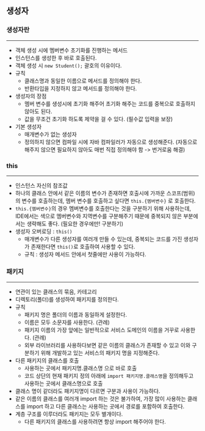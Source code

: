 ## 생성자

### 생성자란

---
- 객체 생성 시에 멤버변수 초기화를 진행하는 메서드
- 인스턴스를 생성한 후 바로 호출된다.
- 객체 생성 시 `new Student();` 괄호의 이유이다.
- 규칙
  - 클래스명과 동일한 이름으로 메서드를 정의해야 한다.
  - 반환타입을 지정하지 않고 메서드를 정의해야 한다.
- 생성자의 장점
  - 멤버 변수를 생성시에 초기화 해주어 초기화 해주는 코드를 중복으로 호출하지 않아도 된다.
  - 값을 무조건 초기화 하도록 제약을 걸 수 있다. (필수값 입력을 보장)
- 기본 생성자
  - 매개변수가 없는 생성자
  - 정의하지 않으면 컴파일 시에 자바 컴파일러가 자동으로 생성해준다.
  (자동으로 해주지 않으면 필요하지 않아도 매번 직접 정의해야 함 -> 번거로움 해결)

### this

---
- 인스턴스 자신의 참조값
- 하나의 클래스 안에서 같은 이름의 변수가 존재하면 호출시에 가까운 스코프(범위)의 변수를 호출하는데,
  멤버 변수를 호출하고 싶다면 `this.{멤버변수}` 로 호출한다.
- `this.{멤버변수}`의 경우 멤버변수를 호출한다는 것을 구분하기 위해 사용하는데,   
  IDE에서는 색으로 멤버변수와 지역변수를 구분해주기 때문에 중복되지 않은 부분에서는 생략해도 좋다. (필요한 경우에만! 구분하기)
- 생성자 오버로딩 : `this()`
  - 매개변수가 다른 생성자를 여러개 만들 수 있는데, 중복되는 코드를 가진 생성자가 존재한다면 `this()`로 호출하여 사용할 수 있다.
  - 규칙 : 생성자 메서드 안에서 첫줄에만 사용이 가능하다.

### 패키지

---
- 연관이 있는 클래스의 묶음, 카테고리
- 디렉토리(폴더)를 생성하여 패키지를 정의한다.
- 규칙
  - 패키지 명은 폴더의 이름과 동일하게 설정한다.
  - 이름은 모두 소문자를 사용한다. (관례)
  - 패키지 이름의 가장 앞에는 일반적으로 서비스 도메인의 이름을 거꾸로 사용한다. (관례)
  - 외부 라이브러리를 사용하다보면 같은 이름의 클래스가 존재할 수 있고 이와 구분하기 위해 개발하고 있는 서비스의 패키지 명을 지정해준다.
- 다른 패키지의 클래스를 호출
  - 사용하는 곳에서 패키지명.클래스명 으로 바로 호출
  - 코드 상단의 현재 패키지 정의 아래에 `import 패키지명.클래스명`을 정의해두고 사용하는 곳에서 클래스명으로 호출
- 클래스 명이 같더라도 패키지명이 다르면 구분과 사용이 가능하다.
- 같은 이름의 클래스를 여러개 import 하는 것은 불가하여,
  가장 많이 사용하는 클래스를 import 하고 다른 클래스는 사용하는 곳에서 경로를 포함하여 호출한다.
- 계층 구조를 이루더라도 패키지는 모두 별개이다.
  - 다른 패키지의 클래스를 사용하려면 항상 import 해주어야 한다.
